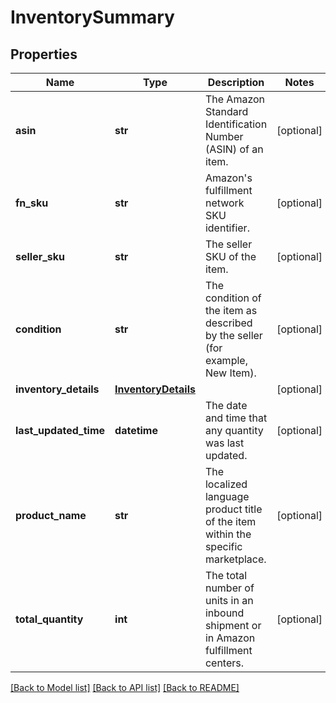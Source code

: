 # InventorySummary

## Properties
Name | Type | Description | Notes
------------ | ------------- | ------------- | -------------
**asin** | **str** | The Amazon Standard Identification Number (ASIN) of an item. | [optional] 
**fn_sku** | **str** | Amazon&#x27;s fulfillment network SKU identifier. | [optional] 
**seller_sku** | **str** | The seller SKU of the item. | [optional] 
**condition** | **str** | The condition of the item as described by the seller (for example, New Item). | [optional] 
**inventory_details** | [**InventoryDetails**](InventoryDetails.md) |  | [optional] 
**last_updated_time** | **datetime** | The date and time that any quantity was last updated. | [optional] 
**product_name** | **str** | The localized language product title of the item within the specific marketplace. | [optional] 
**total_quantity** | **int** | The total number of units in an inbound shipment or in Amazon fulfillment centers. | [optional] 

[[Back to Model list]](../README.md#documentation-for-models) [[Back to API list]](../README.md#documentation-for-api-endpoints) [[Back to README]](../README.md)

